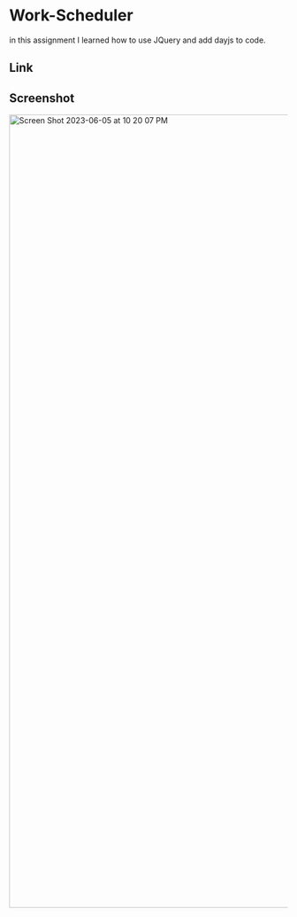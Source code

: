 # Work-Scheduler
in this assignment I learned how to use JQuery and add dayjs to code. 

## Link


## Screenshot
<img width="1431" alt="Screen Shot 2023-06-05 at 10 20 07 PM" src="https://github.com/halleklum/Work-Scheduler/assets/128300265/44789cda-2b3e-4b1d-ac60-9be45fc39485">
